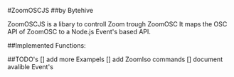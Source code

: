 #ZoomOSCJS 
##by Bytehive

ZoomOSCJS is a libary to controll Zoom trough ZoomOSC 
It maps the OSC API of ZoomOSC to a Node.js Event's based API.


##Implemented Functions:





##TODO's
[] add more Exampels
[] add ZoomIso commands 
[] document avalible Event's